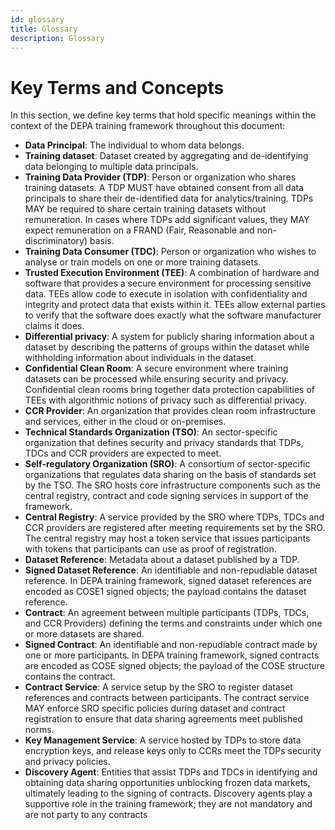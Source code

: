 ```yaml
---
id: glossary
title: Glossary
description: Glossary
---
```


# Key Terms and Concepts

In this section, we define key terms that hold specific meanings within the context of the DEPA training framework throughout this document:

- **Data Principal**: The individual to whom data belongs.
- **Training dataset**: Dataset created by aggregating and de-identifying data belonging to multiple data principals.
- **Training Data Provider (TDP)**: Person or organization who shares training datasets. A TDP MUST have obtained consent from all data principals to share their de-identified data for analytics/training. TDPs MAY be required to share certain training datasets without remuneration. In cases where TDPs add significant values, they MAY expect remuneration on a FRAND (Fair, Reasonable and non-discriminatory) basis.
- **Training Data Consumer (TDC)**: Person or organization who wishes to analyse or train models on one or more training datasets.
- **Trusted Execution Environment (TEE)**: A combination of hardware and software that provides a secure environment for processing sensitive data. TEEs allow code to execute in isolation with confidentiality and integrity and protect data that exists within it. TEEs allow external parties to verify that the software does exactly what the software manufacturer claims it does.
- **Differential privacy**: A system for publicly sharing information about a dataset by describing the patterns of groups within the dataset while withholding information about individuals in the dataset.
- **Confidential Clean Room**: A secure environment where training datasets can be processed while ensuring security and privacy. Confidential clean rooms bring together data protection capabilities of TEEs with algorithmic notions of privacy such as differential privacy.
- **CCR Provider**: An organization that provides clean room infrastructure and services, either in the cloud or on-premises.
- **Technical Standards Organization (TSO)**: An sector-specific organization that defines security and privacy standards that TDPs, TDCs and CCR providers are expected to meet.
- **Self-regulatory Organization (SRO)**: A consortium of sector-specific organizations that regulates data sharing on the basis of standards set by the TSO. The SRO hosts core infrastructure components such as the central registry, contract and code signing services in support of the framework.
- **Central Registry**: A service provided by the SRO where TDPs, TDCs and CCR providers are registered after meeting requirements set by the SRO. The central registry may host a token service that issues participants with tokens that participants can use as proof of registration.
- **Dataset Reference**: Metadata about a dataset published by a TDP.
- **Signed Dataset Reference**: An identifiable and non-repudiable dataset reference. In DEPA training framework, signed dataset references are encoded as COSE1 signed objects; the payload contains the dataset reference.
- **Contract**: An agreement between multiple participants (TDPs, TDCs, and CCR Providers) defining the terms and constraints under which one or more datasets are shared.
- **Signed Contract**: An identifiable and non-repudiable contract made by one or more participants. In DEPA training framework, signed contracts are encoded as COSE signed objects; the payload of the COSE structure contains the contract.
- **Contract Service**: A service setup by the SRO to register dataset references and contracts between participants. The contract service MAY enforce SRO specific policies during dataset and contract registration to ensure that data sharing agreements meet published norms.
- **Key Management Service**: A service hosted by TDPs to store data encryption keys, and release keys only to CCRs meet the TDPs security and privacy policies.
- **Discovery Agent**: Entities that assist TDPs and TDCs in identifying and obtaining data sharing opportunities unblocking frozen data markets, ultimately leading to the signing of contracts. Discovery agents play a supportive role in the training framework; they are not mandatory and are not party to any contracts
